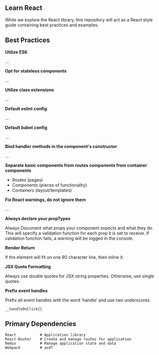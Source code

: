 ## Learn React

While we explore the React library, this repository will act as a React style guide containing best practices and examples.

## Best Practices
**Utilize ES6**

...

**Opt for stateless components**

...

**Utilize class extensions**

...

**Default eslint config**

...

**Default babel config**

...

**Bind handler methods in the component's constructor**

...

**Separate basic components from routes components from container components**
- Routes (pages)
- Components (pieces of functionality)
- Containers (layout/templates)

**Fix React warnings, do not ignore them**

...

**Always declare your propTypes**

Always Document what props your component expects and what they do. This will specify a validation function for each prop it is set to receive. If validation function fails, a warning will be logged in the console.

**Render Return**

If the element will fit on one 80 character line, then inline it.

**JSX Quote Formatting**

Always use double quotes for JSX string properties. Otherwise, use single quotes.

**Prefix event handles**

Prefix all event handles with the word 'handle' and use two underscores.
```
__handleOnClick{}
```

## Primary Dependencies
```
React           # Application library
React-Router    # Create and manage routes for application
Redux           # Manage application state and data
Webpack         # asdf
```
